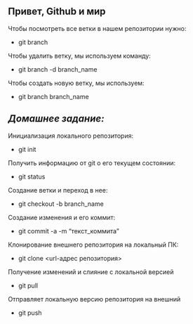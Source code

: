 ## Привет, Github и мир

Чтобы посмотреть все ветки в нашем репозитории нужно:
+ git branch

Чтобы удалить ветку, мы используем команду:

+ git branch -d branch_name

Чтобы создать новую ветку, мы используем:

+ git branch branch_name

## *Домашнее задание:*

Инициализация локального репозитория:

- git init

Получить информацию от git о его текущем состоянии:

- git status

Создание ветки и переход  в нее:

- git checkout -b branch_name

Создание изменения и его коммит:

- git commit -a -m “текст_коммита”

Клонирование внешнего репозитория на
локальный ПК:

- git clone <url-адрес репозитория>

Получение изменений и слияние с локальной версией

- git pull

Отправляет локальную версию репозитория на внешний

- git push